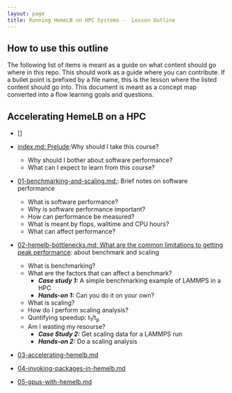 ```yaml
---
layout: page
title: Running HemeLB on HPC Systems -  Lesson Outline
---
```


## How to use this outline 

The following list of items is meant as a guide on what content should go where in this repo. 
This should work as a guide where you can contribute. If a bullet point is prefixed by a
file name, this is the lesson where the listed content should go into. This document is
meant as a concept map converted into a flow learning goals and questions.

## Accelerating HemeLB on a HPC

* []

* [index.md: Prelude](index.md):Why should I take this course?
    * Why should I bother about software performance?
    * What can I expect to learn from this course?

* [01-benchmarking-and-scaling.md:](_episodes/01-benchmarking-and-scaling.md): Brief notes
  on software performance
    * What is software performance?
    * Why is software performance important?
    * How can performance be measured?
    * What is meant by flops, walltime and CPU hours?
    * What can affect performance?

* [02-hemelb-bottlenecks.md: What are the common limitations to getting peak performance](_episodes/02-hemelb-bottlenecks.md):
  about benchmark and scaling
    * What is benchmarking?
    * What are the factors that can affect a benchmark?
        * _**Case study 1:**_ A simple benchmarking example of LAMMPS in a HPC
        * _**Hands-on 1:**_ Can you do it on your own?
    * What is scaling?
    * How do I perform scaling analysis?
    * Quntifying speedup: t<sub>1</sub>/t<sub>p</sub>
    * Am I wasting my resourse?
        * _**Case Study 2:**_ Get scaling data for a LAMMPS run
        * _**Hands-on 2:**_ Do a scaling analysis

* [03-accelerating-hemelb.md](_episodes/03-accelerating-hemelb.md)

* [04-invoking-packages-in-hemelb.md](_episodes/04-invoking-pacakges-in-hemelb.md)

* [05-gpus-with-hemelb.md](_episodes/05-gpus-with-hemelb.md)